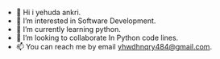 - 👋 Hi i yehuda ankri.
- 👀 I’m interested in Software Development.
- 🌱 I’m currently learning python.
- 💞️ I’m looking to collaborate In Python code lines.
- 📫 You can reach me by email yhwdhnqry484@gmail.com.

<!---
yehuda484/yehuda484 is a ✨ special ✨ repository because its `README.md` (this file) appears on your GitHub profile.
You can click the Preview link to take a look at your changes.
--->
